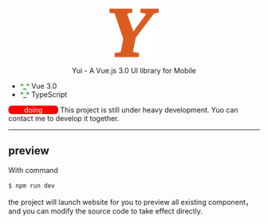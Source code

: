 <p align="center">
  <img width="100px" src="./app/public/favicon.png">
</p>

<p align="center">Yui - A Vue.js 3.0 UI library for Mobile</p>

- <span style="color:green;font-weight:bold">^_^</span>  Vue 3.0
- <span style="color:green;font-weight:bold">^_^</span>  TypeScript

<p><span style="display:inline-block;width:100px;text-align:center;color:white;border-radius:0.5em;background:red">doing</span> This project is still under heavy development. Yuo can contact me to develop it together.</p>

------



## preview

With command
```bash
$ npm run dev
```

the project will launch website for you to preview all existing component，and you can modify the source code to take effect directly.